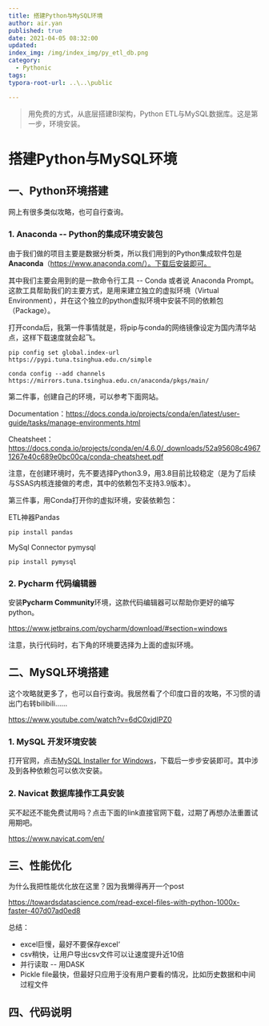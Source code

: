 ```yaml
---
title: 搭建Python与MySQL环境
author: air.yan
published: true
date: 2021-04-05 08:32:00
updated:
index_img: /img/index_img/py_etl_db.png
category: 
  - Pythonic
tags:
typora-root-url: ..\..\public

---
```


> 用免费的方式，从底层搭建BI架构，Python ETL与MySQL数据库。这是第一步，环境安装。

<!--more-->

# 搭建Python与MySQL环境



## 一、Python环境搭建

网上有很多类似攻略，也可自行查询。



### 1. Anaconda -- Python的集成环境安装包

由于我们做的项目主要是数据分析类，所以我们用到的Python集成软件包是**Anaconda**（https://www.anaconda.com/）。下载后安装即可。



其中我们主要会用到的是一款命令行工具 -- Conda 或者说 Anaconda Prompt。这款工具帮助我们的主要方式，是用来建立独立的虚拟环境（Virtual Environment），并在这个独立的python虚拟环境中安装不同的依赖包（Package）。





打开conda后，我第一件事情就是，将pip与conda的网络镜像设定为国内清华站点，这样下载速度就会起飞。

```
pip config set global.index-url https://pypi.tuna.tsinghua.edu.cn/simple
```

```
conda config --add channels https://mirrors.tuna.tsinghua.edu.cn/anaconda/pkgs/main/
```



第二件事，创建自己的环境，可以参考下面网站。

Documentation：https://docs.conda.io/projects/conda/en/latest/user-guide/tasks/manage-environments.html

Cheatsheet：https://docs.conda.io/projects/conda/en/4.6.0/_downloads/52a95608c49671267e40c689e0bc00ca/conda-cheatsheet.pdf

注意，在创建环境时，先不要选择Python3.9，用3.8目前比较稳定（是为了后续与SSAS内核连接做的考虑，其中的依赖包不支持3.9版本）。



第三件事，用Conda打开你的虚拟环境，安装依赖包：

ETL神器Pandas

```
pip install pandas
```

MySql Connector pymysql
```
pip install pymysql
```



### 2. Pycharm 代码编辑器

安装**Pycharm Community**环境，这款代码编辑器可以帮助你更好的编写python。

https://www.jetbrains.com/pycharm/download/#section=windows



注意，执行代码时，右下角的环境要选择为上面的虚拟环境。



## 二、MySQL环境搭建

这个攻略就更多了，也可以自行查询。我居然看了个印度口音的攻略，不习惯的请出门右转bilibili……

https://www.youtube.com/watch?v=6dC0xjdIPZ0



### 1. MySQL 开发环境安装

打开官网，点击[MySQL Installer for Windows](https://dev.mysql.com/downloads/windows/)，下载后一步步安装即可。其中涉及到各种依赖包可以依次安装。



### 2. Navicat 数据库操作工具安装

买不起还不能免费试用吗？点击下面的link直接官网下载，过期了再想办法重置试用期吧。

https://www.navicat.com/en/



## 三、性能优化

为什么我把性能优化放在这里？因为我懒得再开一个post

https://towardsdatascience.com/read-excel-files-with-python-1000x-faster-407d07ad0ed8

总结：

* excel巨慢，最好不要保存excel‘
* csv稍快，让用户导出csv文件可以让速度提升近10倍
* 并行读取 -- 用DASK
* Pickle file最快，但最好只应用于没有用户要看的情况，比如历史数据和中间过程文件



## 四、代码说明

